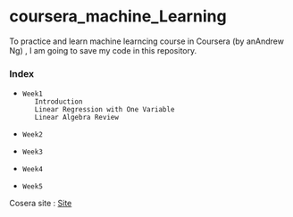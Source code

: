 # coursera_machine_Learning

To practice and learn machine learncing course in Coursera (by anAndrew Ng) 
, I am going to save my code in this repository.


### Index
*     Week1
         Introduction
         Linear Regression with One Variable
         Linear Algebra Review
        
*     Week2
*     Week3
*     Week4
*     Week5

Cosera site : [Site](https://www.coursera.org/learn/machine-learning/home/info)
